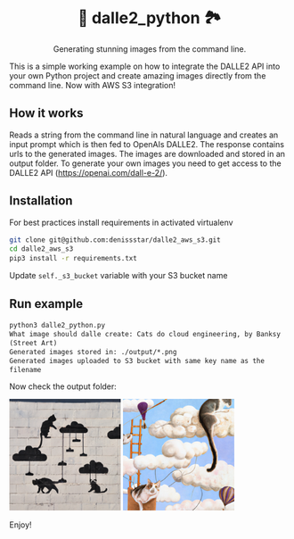 <h1 align="center"> 📸 dalle2_python 🏞 </h1>

<p align="center">
   Generating stunning images from the command line.
</p>

This is a simple working example on how to integrate the DALLE2 API into your own Python project and create amazing images directly from the command line.
Now with AWS S3 integration!

## How it works
Reads a string from the command line in natural language and creates an input prompt which is then fed to OpenAIs DALLE2. The response contains urls to the generated images. The images are downloaded and stored in an output folder.
To generate your own images you need to get access to the DALLE2 API (https://openai.com/dall-e-2/).

## Installation
For best practices install requirements in activated virtualenv
```bash
git clone git@github.com:denissstar/dalle2_aws_s3.git
cd dalle2_aws_s3
pip3 install -r requirements.txt
```

Update `self._s3_bucket` variable with your S3 bucket name

## Run example
```
python3 dalle2_python.py
What image should dalle create: Cats do cloud engineering, by Banksy (Street Art)
Generated images stored in: ./output/*.png
Generated images uploaded to S3 bucket with same key name as the filename
```
Now check the output folder:
<p float="left">
<img src="/output/Cats do cloud engineering, by Banksy (Street Art)_0.png" alt="example_of_prompt_in_terminal" width="200"/>
<img src="/output/Cats do cloud engineering, by Salvador Dali_1.png" alt="example_of_prompt_in_terminal" width="200"/>
</p>

Enjoy!
